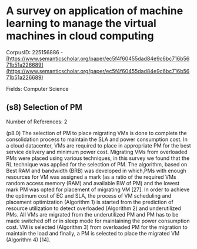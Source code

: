 # A survey on application of machine learning to manage the virtual machines in cloud computing

CorpusID: 225156886 - [https://www.semanticscholar.org/paper/ec5f4f60455dad84e9c6bc716b5671b51a226689](https://www.semanticscholar.org/paper/ec5f4f60455dad84e9c6bc716b5671b51a226689)

Fields: Computer Science

## (s8) Selection of PM
Number of References: 2

(p8.0) The selection of PM to place migrating VMs is done to complete the consolidation process to maintain the SLA and power consumption cost. In a cloud datacenter, VMs are required to place in appropriate PM for the best service delivery and minimum power cost. Migrating VMs from overloaded PMs were placed using various techniques, in this survey we found that the RL technique was applied for the selection of PM. The algorithm, based on Best RAM and bandwidth (BRB) was developed in which,PMs with enough resources for VM was assigned a mark (as a ratio of the required VMs random access memory (RAM) and available BW of PM) and the lowest mark PM was opted for placement of migrating VM [27]. In order to achieve the optimum cost of EC and SLA, the process of VM scheduling and placement optimization (Algorithm 1) is started from the prediction of resource utilization to detect overloaded (Algorithm 2) and underutilized PMs. All VMs are migrated from the underutilized PM and PM has to be made switched off or in sleep mode for maintaining the power consumption cost. VM is selected (Algorithm 3) from overloaded PM for the migration to maintain the load and finally, a PM is selected to place the migrated VM (Algorithm 4) [14].
